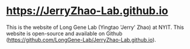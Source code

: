# https://JerryZhao-Lab.github.io
This is the website of Long Gene Lab (Yingtao 'Jerry' Zhao) at NYIT. This website is open-source and available on Github (https://github.com/LongGene-Lab/JerryZhao-Lab.github.io).
